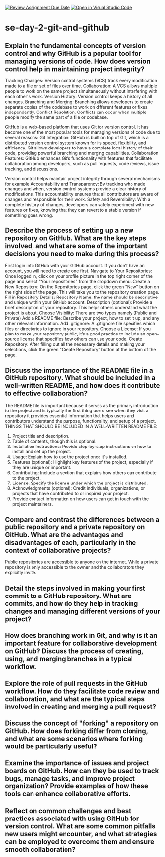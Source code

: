 [![Review Assignment Due Date](https://classroom.github.com/assets/deadline-readme-button-22041afd0340ce965d47ae6ef1cefeee28c7c493a6346c4f15d667ab976d596c.svg)](https://classroom.github.com/a/8wgCKhpZ)
[![Open in Visual Studio Code](https://classroom.github.com/assets/open-in-vscode-2e0aaae1b6195c2367325f4f02e2d04e9abb55f0b24a779b69b11b9e10269abc.svg)](https://classroom.github.com/online_ide?assignment_repo_id=15643011&assignment_repo_type=AssignmentRepo)
# se-day-2-git-and-github
## Explain the fundamental concepts of version control and why GitHub is a popular tool for managing versions of code. How does version control help in maintaining project integrity?
Tracking Changes: Version control systems (VCS) track every modification made to a file or set of files over time. 
Collaboration: A VCS allows multiple people to work on the same project simultaneously without interfering with each other's work. 
Version History: Version control keeps a history of all changes. 
Branching and Merging: Branching allows developers to create separate copies of the codebase to work on different features or fixes independently. 
Conflict Resolution: Conflicts can occur when multiple people modify the same part of a file or codebase. 

GitHub is a web-based platform that uses Git for version control. It has become one of the most popular tools for managing versions of code due to several reasons:
Git Integration: GitHub is built on top of Git, which is a distributed version control system known for its speed, flexibility, and efficiency. Git allows developers to have a complete local history of their code, providing powerful branching and merging capabilities.
Collaboration Features: GitHub enhances Git’s functionality with features that facilitate collaboration among developers, such as pull requests, code reviews, issue tracking, and discussions.

Version control helps maintain project integrity through several mechanisms for example 
Accountability and Transparency: By tracking who made changes and when, version control systems provide a clear history of modifications. This accountability ensures that all contributors are aware of changes and responsible for their work.
Safety and Reversibility: With a complete history of changes, developers can safely experiment with new features or fixes, knowing that they can revert to a stable version if something goes wrong. 

## Describe the process of setting up a new repository on GitHub. What are the key steps involved, and what are some of the important decisions you need to make during this process?
First login into GitHub with your GitHub account. If you don’t have an account, you will need to create one first.
Navigate to Your Repositories: Once logged in, click on your profile picture in the top right corner of the page and select "Your repositories" from the dropdown menu. 
Create a New Repository: On the Repositories page, click the green "New" button on the right side of the page. This will take you to the repository creation page.
Fill in Repository Details: Repository Name: the name should be descriptive and unique within your GitHub account.
Description (optional): Provide a brief description of your repository. This helps others understand what the project is about.
Choose Visibility: There are two types namely (Public and Private)
Add a README file: Describe your project, how to set it up, and any other relevant information.
Add .gitignore: A .gitignore file specifies which files or directories to ignore in your repository.
Choose a License: If you plan to make your repository public, it’s a good practice to include an open-source license that specifies how others can use your code. 
Create Repository: After filling out all the necessary details and making your selections, click the green "Create Repository" button at the bottom of the page. 

## Discuss the importance of the README file in a GitHub repository. What should be included in a well-written README, and how does it contribute to effective collaboration?
The README file is important because it serves as the primary introduction to the project and is typically the first thing users see when they visit a repository it provides essential information that helps users and contributors understand the purpose, functionality, and setup of a project.
THINGS THAT SHOULD BE INCLUDED IN A WELL-WRITTEN README FILE:
1. Project title and description.
2. Table of contents, though this is optional.
3. Installation Instructions: Provide step-by-step instructions on how to install and set up the project.
4. Usage: Explain how to use the project once it's installed.
5. Features (optional): Highlight key features of the project, especially if they are unique or important.
6. Contributing: Include a section that explains how others can contribute to the project.
7. License: Specify the license under which the project is distributed.
8. Acknowledgments (optional): Credit individuals, organizations, or projects that have contributed to or inspired your project.
9. Provide contact information on how users can get in touch with the project maintainers. 

## Compare and contrast the differences between a public repository and a private repository on GitHub. What are the advantages and disadvantages of each, particularly in the context of collaborative projects?
Public repositories are accessible to anyone on the internet. While a private repository is only accessible to the owner and the collaborators they explicitly invite.

## Detail the steps involved in making your first commit to a GitHub repository. What are commits, and how do they help in tracking changes and managing different versions of your project?

## How does branching work in Git, and why is it an important feature for collaborative development on GitHub? Discuss the process of creating, using, and merging branches in a typical workflow.

## Explore the role of pull requests in the GitHub workflow. How do they facilitate code review and collaboration, and what are the typical steps involved in creating and merging a pull request?

## Discuss the concept of "forking" a repository on GitHub. How does forking differ from cloning, and what are some scenarios where forking would be particularly useful?

## Examine the importance of issues and project boards on GitHub. How can they be used to track bugs, manage tasks, and improve project organization? Provide examples of how these tools can enhance collaborative efforts.

## Reflect on common challenges and best practices associated with using GitHub for version control. What are some common pitfalls new users might encounter, and what strategies can be employed to overcome them and ensure smooth collaboration?
